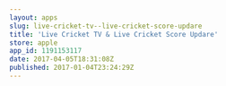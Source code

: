 ```yaml
---
layout: apps
slug: live-cricket-tv--live-cricket-score-updare
title: 'Live Cricket TV & Live Cricket Score Updare'
store: apple
app_id: 1191153117
date: 2017-04-05T18:31:08Z
published: 2017-01-04T23:24:29Z
---
```

